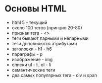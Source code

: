 # Основы HTML
- html 5 - текущий
- около 100 тегов (принцип 20-80)
- признак тега - <>
- теги бывают парными и непарными
- теги дополняются атрибутами
- заголовки - h1 - h6
- параграфы - p
- изображение - img
- списки ul - li, ol - li
- семантические теги
- два самых популярных тега - div и span
